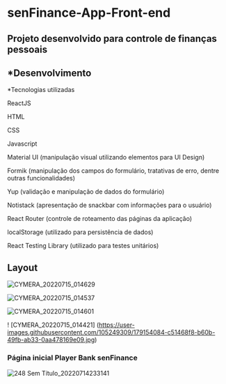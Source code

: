 # senFinance-App-Front-end

## Projeto desenvolvido para controle de finanças pessoais

## *Desenvolvimento

*Tecnologias utilizadas

ReactJS



HTML

CSS

Javascript

Material UI (manipulação visual utilizando elementos para UI Design)

Formik (manipulação dos campos do formulário, tratativas de erro, dentre outras funcionalidades)

Yup (validação e manipulação de dados do formulário)

Notistack (apresentação de snackbar com informações para o usuário)

React Router (controle de roteamento das páginas da aplicação)

localStorage (utilizado para persistência de dados)

React Testing Library (utilizado para testes unitários)

## Layout

![CYMERA_20220715_014629](https://user-images.githubusercontent.com/105249309/179153919-52573554-7b15-44e9-9a27-4b3ae3e1847a.jpg)

![CYMERA_20220715_014537](https://user-images.githubusercontent.com/105249309/179153998-fed9e7dc-49f8-4a17-982a-3f5beb88ba54.jpg)

![CYMERA_20220715_014601](https://user-images.githubusercontent.com/105249309/179154052-49bdf4f2-3d66-41b1-9247-747ad263b20b.jpg)

! [CYMERA_20220715_014421] (https://user-images.githubusercontent.com/105249309/179154084-c51468f8-b60b-49fb-ab33-0aa478169e09.jpg)

### Página inicial Player Bank senFinance

![248 Sem Título_20220714233141](https://user-images.githubusercontent.com/105249309/179154533-e56221a6-bef6-477a-a1b2-5f1690d5011b.png)
